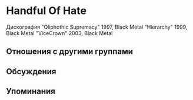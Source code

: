 # Handful Of Hate

Дискография
"Qliphothic Supremacy" 1997, Black Metal
"Hierarchy" 1999, Black Metal
"ViceCrown" 2003, Black Metal

## Отношения с другими группами


## Обсуждения


## Упоминания

